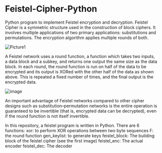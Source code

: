 # Feistel-Cipher-Python

Python program to implement Feistel encryption and decryption. Feistel Cipher is a symmetric structure used in the construction of block ciphers. It involves multiple applications of two primary applications: substitutions and permutations. The encryption algorithm applies multiple rounds of both. 

![Picture1](https://user-images.githubusercontent.com/68347909/115645110-c91cf880-a2ed-11eb-9e9f-7958ff6cc797.png)

A Feistel network uses a round function, a function which takes two inputs, a data block and a subkey, and returns one output the same size as the data block. In each round, the round function is run on half of the data to be encrypted and its output is XORed with the other half of the data as shown above. This is repeated a fixed number of times, and the final output is the encrypted data. 

 ![image](https://user-images.githubusercontent.com/68347909/115645355-3761bb00-a2ee-11eb-87f3-c35ea5f41373.png)

An important advantage of Feistel networks compared to other cipher designs such as substitution–permutation networks is the entire operation is guaranteed to be invertible (that is, encrypted data can be decrypted), even if the round function is not itself invertible. 

In this repository, a feistel program is written in Python. There are 6 functions: 
xor: to perform XOR operations between two byte sequences
F: the round function
gen_keylist: to generate keys
feistel_block: The building block of the feistel cipher (see the first image)
feistel_enc: The actual encoder
feistel_dec: The decoder
